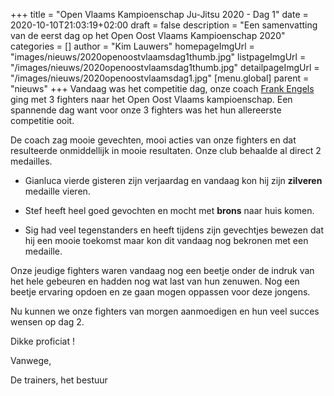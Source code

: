 +++
title = "Open Vlaams Kampioenschap Ju-Jitsu 2020 - Dag 1"
date = 2020-10-10T21:03:19+02:00
draft = false
description = "Een samenvatting van de eerst dag op het Open Oost Vlaams Kampioenschap 2020"
categories = []
author = "Kim Lauwers"
homepageImgUrl = "images/nieuws/2020openoostvlaamsdag1thumb.jpg"
listpageImgUrl = "/images/nieuws/2020openoostvlaamsdag1thumb.jpg"
detailpageImgUrl = "/images/nieuws/2020openoostvlaamsdag1.jpg"
[menu.global]
    parent = "nieuws"
+++
Vandaag was het competitie dag, onze coach [Frank Engels](https://www.jujitsukeerbergen.be/trainers/#Frank%20Engels) ging met 3 fighters naar het Open Oost Vlaams kampioenschap.
Een spannende dag want voor onze 3 fighters was het hun allereerste competitie ooit.

De coach zag mooie gevechten, mooi acties van onze fighters en dat resulteerde onmiddellijk in mooie resultaten. Onze club behaalde al direct 2 medailles. 

- Gianluca vierde gisteren zijn verjaardag en vandaag kon hij zijn **zilveren** medaille vieren.

- Stef heeft heel goed gevochten en mocht met **brons** naar huis komen.

- Sig had veel tegenstanders en heeft tijdens zijn gevechtjes bewezen dat hij een mooie toekomst maar kon dit vandaag nog bekronen met een medaille.

Onze jeudige fighters waren vandaag nog een beetje onder de indruk van het hele gebeuren en hadden nog wat last van hun zenuwen.
Nog een beetje ervaring opdoen en ze gaan mogen oppassen voor deze jongens.


Nu kunnen we onze fighters van morgen aanmoedigen en hun veel succes wensen op dag 2.

Dikke proficiat !

Vanwege,

De trainers, het bestuur